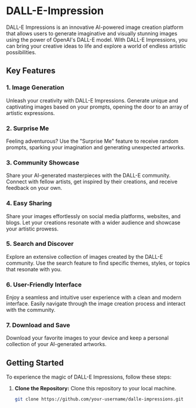 # DALL-E-Impression

DALL-E Impressions is an innovative AI-powered image creation platform that allows users to generate imaginative and visually stunning images using the power of OpenAI's DALL-E model. With DALL-E Impressions, you can bring your creative ideas to life and explore a world of endless artistic possibilities.

## Key Features

### 1. Image Generation
Unleash your creativity with DALL-E Impressions. Generate unique and captivating images based on your prompts, opening the door to an array of artistic expressions.

### 2. Surprise Me
Feeling adventurous? Use the "Surprise Me" feature to receive random prompts, sparking your imagination and generating unexpected artworks.

### 3. Community Showcase
Share your AI-generated masterpieces with the DALL-E community. Connect with fellow artists, get inspired by their creations, and receive feedback on your own.

### 4. Easy Sharing
Share your images effortlessly on social media platforms, websites, and blogs. Let your creations resonate with a wider audience and showcase your artistic prowess.

### 5. Search and Discover
Explore an extensive collection of images created by the DALL-E community. Use the search feature to find specific themes, styles, or topics that resonate with you.

### 6. User-Friendly Interface
Enjoy a seamless and intuitive user experience with a clean and modern interface. Easily navigate through the image creation process and interact with the community.

### 7. Download and Save
Download your favorite images to your device and keep a personal collection of your AI-generated artworks.

## Getting Started

To experience the magic of DALL-E Impressions, follow these steps:

1. **Clone the Repository:** Clone this repository to your local machine.

   ```bash
   git clone https://github.com/your-username/dalle-impressions.git
